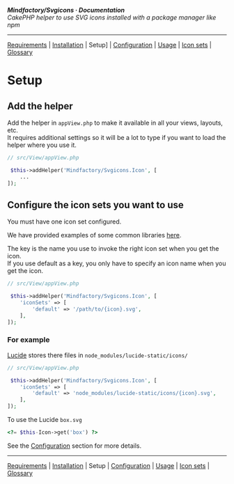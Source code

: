 **_Mindfactory/Svgicons · Documentation_**  
_CakePHP helper to use SVG icons installed with a package manager like npm_

---

[Requirements](req.md) | [Installation](install.md) | Setup] | [Configuration](config.md) | [Usage](use.md) | [Icon sets](icon-sets.md) | [Glossary](glos.md)

# Setup

## Add the helper

Add the helper in `appView.php` to make it available in all your views, layouts, etc.  
It requires additional settings so it will be a lot to type if you want to load the helper where you use it.

```php
// src/View/appView.php

 $this->addHelper('Mindfactory/Svgicons.Icon', [
    ...
]);
```

## Configure the icon sets you want to use

You must have one icon set configured.

We have provided examples of some common libraries [here](icon-sets.md).

The key is the name you use to invoke the right icon set when you get the icon.  
If you use default as a key, you only have to specify an icon name when you get the icon.

```php
// src/View/appView.php

 $this->addHelper('Mindfactory/Svgicons.Icon', [
    'iconSets' => [
        'default' => '/path/to/{icon}.svg',
    ],
]);
```

### For example

[Lucide](https://lucide.dev) stores there files in `node_modules/lucide-static/icons/`

```php
// src/View/appView.php

 $this->addHelper('Mindfactory/Svgicons.Icon', [
    'iconSets' => [
        'default' => 'node_modules/lucide-static/icons/{icon}.svg',
    ],
]);
```

To use the Lucide `box.svg`

```php
<?= $this-Icon->get('box') ?>
```

See the [Configuration](config.md) section for more details.

---

[Requirements](req.md) | [Installation](install.md) | Setup | [Configuration](config.md) | [Usage](use.md) | [Icon sets](icon-sets.md) | [Glossary](glos.md)
